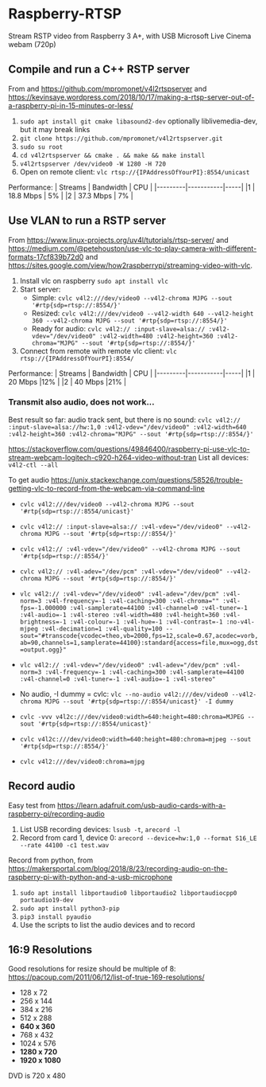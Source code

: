 # Raspberry-RTSP
Stream RSTP video from Raspberry 3 A+, with USB Microsoft Live Cinema webam (720p)


## Compile and run a C++ RSTP server
From  and https://github.com/mpromonet/v4l2rtspserver and https://kevinsaye.wordpress.com/2018/10/17/making-a-rtsp-server-out-of-a-raspberry-pi-in-15-minutes-or-less/
1. `sudo apt install git cmake libasound2-dev` optionally liblivemedia-dev, but it may break links
1. `git clone https://github.com/mpromonet/v4l2rtspserver.git`
1. `sudo su root`
1. `cd v4l2rtspserver && cmake . && make && make install`
1. `v4l2rtspserver /dev/video0 -W 1280 -H 720`
1. Open on remote client: `vlc rtsp://{IPAddressOfYourPI}:8554/unicast`

Performance:
| Streams | Bandwidth | CPU |
|---------|-----------|-----|
|1        | 18.8 Mbps | 5%  |
|2        | 37.3 Mbps | 7%  |



## Use VLAN to run a RSTP server
From https://www.linux-projects.org/uv4l/tutorials/rtsp-server/ and https://medium.com/@petehouston/use-vlc-to-play-camera-with-different-formats-17cf839b72d0 and https://sites.google.com/view/how2raspberrypi/streaming-video-with-vlc.
1. Install vlc on raspberry `sudo apt install vlc`
1. Start server:
    - Simple: `cvlc v4l2:///dev/video0 --v4l2-chroma MJPG --sout '#rtp{sdp=rtsp://:8554/}'`
    - Resized: `cvlc v4l2:///dev/video0 --v4l2-width 640 --v4l2-height 360 --v4l2-chroma MJPG --sout '#rtp{sdp=rtsp://:8554/}'`
    - Ready for audio: `cvlc v4l2:// :input-slave=alsa:// :v4l2-vdev="/dev/video0" :v4l2-width=480 :v4l2-height=360 :v4l2-chroma="MJPG" --sout '#rtp{sdp=rtsp://:8554/}'`
1. Connect from remote with remote vlc client: `vlc rtsp://{IPAddressOfYourPI}:8554/`

Performance:
| Streams | Bandwidth | CPU |
|---------|-----------|-----|
|1        | 20 Mbps   |12%  |
|2        | 40 Mbps   |21%  |

### Transmit also audio, does not work...
Best result so far: audio track sent, but there is no sound: `cvlc v4l2:// :input-slave=alsa://hw:1,0 :v4l2-vdev="/dev/video0" :v4l2-width=640 :v4l2-height=360 :v4l2-chroma="MJPG" --sout '#rtp{sdp=rtsp://:8554/}'`


https://stackoverflow.com/questions/49846400/raspberry-pi-use-vlc-to-stream-webcam-logitech-c920-h264-video-without-tran
List all devices: `v4l2-ctl --all`


To get audio https://unix.stackexchange.com/questions/58526/trouble-getting-vlc-to-record-from-the-webcam-via-command-line
- `cvlc v4l2:///dev/video0 --v4l2-chroma MJPG --sout '#rtp{sdp=rtsp://:8554/unicast}'`
- `cvlc v4l2:// :input-slave=alsa:// :v4l-vdev="/dev/video0" --v4l2-chroma MJPG --sout '#rtp{sdp=rtsp://:8554/}'`
- `cvlc v4l2:// :v4l-vdev="/dev/video0" --v4l2-chroma MJPG --sout '#rtp{sdp=rtsp://:8554/}'`
- `cvlc v4l2:// :v4l-adev="/dev/pcm" :v4l-vdev="/dev/video0" --v4l2-chroma MJPG --sout '#rtp{sdp=rtsp://:8554/}'`
- `vlc v4l2:// :v4l-vdev="/dev/video0" :v4l-adev="/dev/pcm" :v4l-norm=3 :v4l-frequency=-1 :v4l-caching=300 :v4l-chroma="" :v4l-fps=-1.000000 :v4l-samplerate=44100 :v4l-channel=0 :v4l-tuner=-1 :v4l-audio=-1 :v4l-stereo :v4l-width=480 :v4l-height=360 :v4l-brightness=-1 :v4l-colour=-1 :v4l-hue=-1 :v4l-contrast=-1 :no-v4l-mjpeg :v4l-decimation=1 :v4l-quality=100 --sout="#transcode{vcodec=theo,vb=2000,fps=12,scale=0.67,acodec=vorb,ab=90,channels=1,samplerate=44100}:standard{access=file,mux=ogg,dst=output.ogg}"`
- `vlc v4l2:// :v4l-vdev="/dev/video0" :v4l-adev="/dev/pcm" :v4l-norm=3 :v4l-frequency=-1 :v4l-caching=300 :v4l-samplerate=44100 :v4l-channel=0 :v4l-tuner=-1 :v4l-audio=-1 :v4l-stereo"`

- No audio, -I dummy = cvlc: `vlc --no-audio v4l2:///dev/video0 --v4l2-chroma MJPG --sout '#rtp{sdp=rtsp://:8554/unicast}' -I dummy`
- `cvlc -vvv v4l2c:///dev/video0:width=640:height=480:chroma=MJPEG --sout '#rtp{sdp=rtsp://:8554/unicast}'`
- `cvlc v4l2c:///dev/video0:width=640:height=480:chroma=mjpeg --sout '#rtp{sdp=rtsp://:8554/}'`
- `cvlc v4l2:///dev/video0:chroma=mjpg`




## Record audio

Easy test from https://learn.adafruit.com/usb-audio-cards-with-a-raspberry-pi/recording-audio
1. List USB recording devices: `lsusb -t`, `arecord -l` 
1. Record from card 1, device 0: `arecord --device=hw:1,0 --format S16_LE --rate 44100 -c1 test.wav`

Record from python, from https://makersportal.com/blog/2018/8/23/recording-audio-on-the-raspberry-pi-with-python-and-a-usb-microphone
1. `sudo apt install libportaudio0 libportaudio2 libportaudiocpp0 portaudio19-dev`
1. `sudo apt install python3-pip`
1. `pip3 install pyaudio`
1. Use the scripts to list the audio devices and to record


## 16:9 Resolutions
Good resolutions for resize should be multiple of 8: https://pacoup.com/2011/06/12/list-of-true-169-resolutions/
- 128 x 72
- 256 x 144
- 384 x 216
- 512 x 288
- **640 x 360**
- 768 x 432
- 1024 x 576
- **1280 x 720**
- **1920 x 1080**


DVD is 720 x 480



